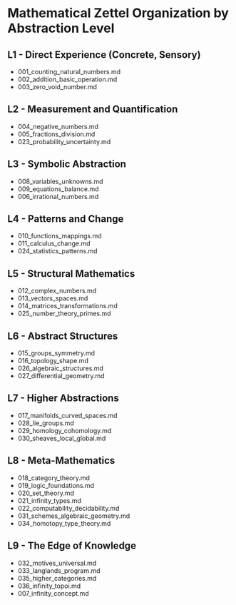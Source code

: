 # Mathematical Zettel Organization by Abstraction Level

## L1 - Direct Experience (Concrete, Sensory)
- 001_counting_natural_numbers.md
- 002_addition_basic_operation.md
- 003_zero_void_number.md

## L2 - Measurement and Quantification
- 004_negative_numbers.md
- 005_fractions_division.md
- 023_probability_uncertainty.md

## L3 - Symbolic Abstraction
- 008_variables_unknowns.md
- 009_equations_balance.md
- 006_irrational_numbers.md

## L4 - Patterns and Change
- 010_functions_mappings.md
- 011_calculus_change.md
- 024_statistics_patterns.md

## L5 - Structural Mathematics
- 012_complex_numbers.md
- 013_vectors_spaces.md
- 014_matrices_transformations.md
- 025_number_theory_primes.md

## L6 - Abstract Structures
- 015_groups_symmetry.md
- 016_topology_shape.md
- 026_algebraic_structures.md
- 027_differential_geometry.md

## L7 - Higher Abstractions
- 017_manifolds_curved_spaces.md
- 028_lie_groups.md
- 029_homology_cohomology.md
- 030_sheaves_local_global.md

## L8 - Meta-Mathematics
- 018_category_theory.md
- 019_logic_foundations.md
- 020_set_theory.md
- 021_infinity_types.md
- 022_computability_decidability.md
- 031_schemes_algebraic_geometry.md
- 034_homotopy_type_theory.md

## L9 - The Edge of Knowledge
- 032_motives_universal.md
- 033_langlands_program.md
- 035_higher_categories.md
- 036_infinity_topoi.md
- 007_infinity_concept.md